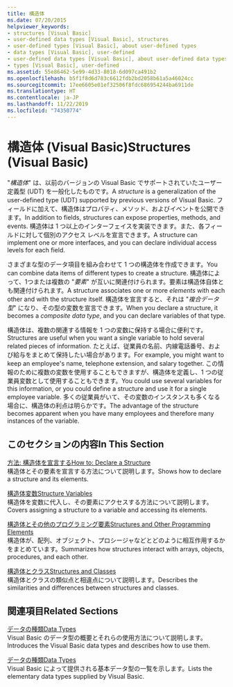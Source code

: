 ```yaml
---
title: 構造体
ms.date: 07/20/2015
helpviewer_keywords:
- structures [Visual Basic]
- user-defined data types [Visual Basic], structures
- user-defined types [Visual Basic], about user-defined types
- data types [Visual Basic], user-defined
- user-defined data types [Visual Basic], about user-defined data types
- types [Visual Basic], user-defined
ms.assetid: 55e86462-5e99-4d33-8018-6d097ca491b2
ms.openlocfilehash: b5f1f8d6d783c6612fdb2bd2058b61a5a46024cc
ms.sourcegitcommit: 17ee6605e01ef32506f8fdc686954244ba6911de
ms.translationtype: HT
ms.contentlocale: ja-JP
ms.lasthandoff: 11/22/2019
ms.locfileid: "74350774"
---
```

# <a name="structures-visual-basic"></a><span data-ttu-id="e32e1-102">構造体 (Visual Basic)</span><span class="sxs-lookup"><span data-stu-id="e32e1-102">Structures (Visual Basic)</span></span>
<span data-ttu-id="e32e1-103">"*構造体*" は、以前のバージョンの Visual Basic でサポートされていたユーザー定義型 (UDT) を一般化したものです。</span><span class="sxs-lookup"><span data-stu-id="e32e1-103">A *structure* is a generalization of the user-defined type (UDT) supported by previous versions of Visual Basic.</span></span> <span data-ttu-id="e32e1-104">フィールドに加えて、構造体はプロパティ、メソッド、およびイベントを公開できます。</span><span class="sxs-lookup"><span data-stu-id="e32e1-104">In addition to fields, structures can expose properties, methods, and events.</span></span> <span data-ttu-id="e32e1-105">構造体は 1 つ以上のインターフェイスを実装できます。また、各フィールドに対して個別のアクセス レベルを宣言できます。</span><span class="sxs-lookup"><span data-stu-id="e32e1-105">A structure can implement one or more interfaces, and you can declare individual access levels for each field.</span></span>  
  
 <span data-ttu-id="e32e1-106">さまざまな型のデータ項目を組み合わせて 1 つの構造体を作成できます。</span><span class="sxs-lookup"><span data-stu-id="e32e1-106">You can combine data items of different types to create a structure.</span></span> <span data-ttu-id="e32e1-107">構造体によって、1つまたは複数の "*要素*" が互いに関連付けられます。要素は構造体自体とも関連付けられます。</span><span class="sxs-lookup"><span data-stu-id="e32e1-107">A structure associates one or more *elements* with each other and with the structure itself.</span></span> <span data-ttu-id="e32e1-108">構造体を宣言すると、それは "*複合データ型*" になり、その型の変数を宣言できます。</span><span class="sxs-lookup"><span data-stu-id="e32e1-108">When you declare a structure, it becomes a *composite data type*, and you can declare variables of that type.</span></span>  
  
 <span data-ttu-id="e32e1-109">構造体は、複数の関連する情報を 1 つの変数に保持する場合に便利です。</span><span class="sxs-lookup"><span data-stu-id="e32e1-109">Structures are useful when you want a single variable to hold several related pieces of information.</span></span> <span data-ttu-id="e32e1-110">たとえば、従業員の名前、内線電話番号、および給与をまとめて保持したい場合があります。</span><span class="sxs-lookup"><span data-stu-id="e32e1-110">For example, you might want to keep an employee's name, telephone extension, and salary together.</span></span> <span data-ttu-id="e32e1-111">この情報のために複数の変数を使用することもできますが、構造体を定義し、1 つの従業員変数として使用することもできます。</span><span class="sxs-lookup"><span data-stu-id="e32e1-111">You could use several variables for this information, or you could define a structure and use it for a single employee variable.</span></span> <span data-ttu-id="e32e1-112">多くの従業員がいて、その変数のインスタンスも多くなる場合に、構造体の利点は明らかです。</span><span class="sxs-lookup"><span data-stu-id="e32e1-112">The advantage of the structure becomes apparent when you have many employees and therefore many instances of the variable.</span></span>  
  
## <a name="in-this-section"></a><span data-ttu-id="e32e1-113">このセクションの内容</span><span class="sxs-lookup"><span data-stu-id="e32e1-113">In This Section</span></span>  
 [<span data-ttu-id="e32e1-114">方法: 構造体を宣言する</span><span class="sxs-lookup"><span data-stu-id="e32e1-114">How to: Declare a Structure</span></span>](../../../../visual-basic/programming-guide/language-features/data-types/how-to-declare-a-structure.md)  
 <span data-ttu-id="e32e1-115">構造体とその要素を宣言する方法について説明します。</span><span class="sxs-lookup"><span data-stu-id="e32e1-115">Shows how to declare a structure and its elements.</span></span>  
  
 [<span data-ttu-id="e32e1-116">構造体変数</span><span class="sxs-lookup"><span data-stu-id="e32e1-116">Structure Variables</span></span>](../../../../visual-basic/programming-guide/language-features/data-types/structure-variables.md)  
 <span data-ttu-id="e32e1-117">構造体を変数に代入し、その要素にアクセスする方法について説明します。</span><span class="sxs-lookup"><span data-stu-id="e32e1-117">Covers assigning a structure to a variable and accessing its elements.</span></span>  
  
 [<span data-ttu-id="e32e1-118">構造体とその他のプログラミング要素</span><span class="sxs-lookup"><span data-stu-id="e32e1-118">Structures and Other Programming Elements</span></span>](../../../../visual-basic/programming-guide/language-features/data-types/structures-and-other-programming-elements.md)  
 <span data-ttu-id="e32e1-119">構造体が、配列、オブジェクト、プロシージャなどとどのように相互作用するかをまとめています。</span><span class="sxs-lookup"><span data-stu-id="e32e1-119">Summarizes how structures interact with arrays, objects, procedures, and each other.</span></span>  
  
 [<span data-ttu-id="e32e1-120">構造体とクラス</span><span class="sxs-lookup"><span data-stu-id="e32e1-120">Structures and Classes</span></span>](../../../../visual-basic/programming-guide/language-features/data-types/structures-and-classes.md)  
 <span data-ttu-id="e32e1-121">構造体とクラスの類似点と相違点について説明します。</span><span class="sxs-lookup"><span data-stu-id="e32e1-121">Describes the similarities and differences between structures and classes.</span></span>  
  
## <a name="related-sections"></a><span data-ttu-id="e32e1-122">関連項目</span><span class="sxs-lookup"><span data-stu-id="e32e1-122">Related Sections</span></span>  
 [<span data-ttu-id="e32e1-123">データの種類</span><span class="sxs-lookup"><span data-stu-id="e32e1-123">Data Types</span></span>](../../../../visual-basic/programming-guide/language-features/data-types/index.md)  
 <span data-ttu-id="e32e1-124">Visual Basic のデータ型の概要とそれらの使用方法について説明します。</span><span class="sxs-lookup"><span data-stu-id="e32e1-124">Introduces the Visual Basic data types and describes how to use them.</span></span>  
  
 [<span data-ttu-id="e32e1-125">データの種類</span><span class="sxs-lookup"><span data-stu-id="e32e1-125">Data Types</span></span>](../../../../visual-basic/language-reference/data-types/index.md)  
 <span data-ttu-id="e32e1-126">Visual Basic によって提供される基本データ型の一覧を示します。</span><span class="sxs-lookup"><span data-stu-id="e32e1-126">Lists the elementary data types supplied by Visual Basic.</span></span>
